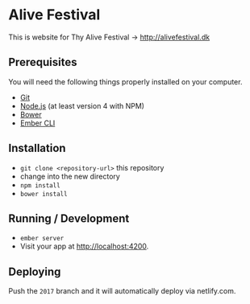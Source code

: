 # Alive Festival

This is website for Thy Alive Festival → http://alivefestival.dk

## Prerequisites

You will need the following things properly installed on your computer.

* [Git](http://git-scm.com/)
* [Node.js](http://nodejs.org/) (at least version 4 with NPM)
* [Bower](http://bower.io/)
* [Ember CLI](http://www.ember-cli.com/)

## Installation

* `git clone <repository-url>` this repository
* change into the new directory
* `npm install`
* `bower install`

## Running / Development

* `ember server`
* Visit your app at [http://localhost:4200](http://localhost:4200).

## Deploying

Push the `2017` branch and it will automatically deploy via netlify.com.
